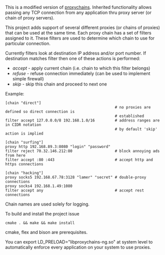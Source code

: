 This is a modified version of [proxychains](http://proxychains.sourceforge.net/). Inherited functionality allows passing any TCP connection from any application thru proxy server (or chain of proxy servers).

This project adds support of several different proxies (or chains of proxies) that can be used at the same time. Each proxy chain has a set of filters assigned to it. These filters are used to determine which chain to use for particular connection. 

Currently filters look at destination IP address and/or port number. If destination matches filter then one of these actions is performed:
* _accept_ - apply current chain (i.e. chain to which this filter belongs)
* _refuse_ - refuse connection immediately (can be used to implement simple firewall)
* _skip_ - skip this chain and proceed to next one

Example:

    [chain "direct"]
                                                     # no proxies are defined so direct connection is
                                                     # established
    filter accept 127.0.0.0/8 192.168.1.0/16         # address ranges are in CIDR notation
                                                     # by default 'skip' action is implied

    [chain "surfing"]
    proxy http 192.168.89.3:8080 "login" "password"
    filter reject 70.32.146.212:80                   # block annoying ads from here
    filter accept :80 :443                           # accept http and https connections

    [chain "hacking"]
    proxy socks5 192.168.67.78:3128 "lamer" "secret" # double-proxy connections
    proxy socks4 192.168.1.49:1080
    filter accept any                                # accept rest connections

Chain names are used solely for logging.

To build and install the project issue

    cmake . && make && make install

cmake, flex and bison are prerequisites.

You can export LD_PRELOAD="libproxychains-ng.so" at system level to automatically enforce every application on your system to use proxies.
